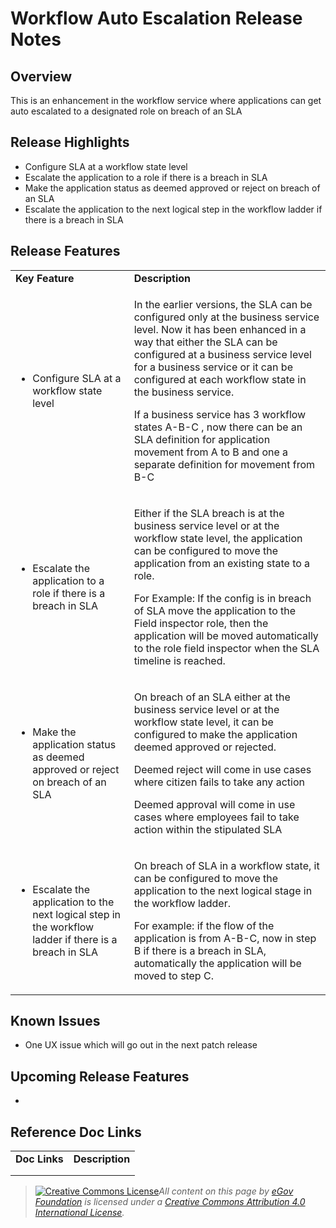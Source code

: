 # Workflow Auto Escalation Release Notes

## Overview

This is an enhancement in the workflow service where applications can get auto escalated to a designated role on breach of an SLA

## Release Highlights

* Configure SLA at a workflow state level
* Escalate the application to a role if there is a breach in SLA
* Make the application status as deemed approved or reject on breach of an SLA
* Escalate the application to the next logical step in the workflow ladder if there is a breach in SLA

## Release Features

|                                                                                                                        |                                                                                                                                                                                                                                                                                                                                                                                                                                                                                        |
| ---------------------------------------------------------------------------------------------------------------------- | -------------------------------------------------------------------------------------------------------------------------------------------------------------------------------------------------------------------------------------------------------------------------------------------------------------------------------------------------------------------------------------------------------------------------------------------------------------------------------------- |
| **Key Feature**                                                                                                        | **Description**                                                                                                                                                                                                                                                                                                                                                                                                                                                                        |
| <ul><li>Configure SLA at a workflow state level</li></ul>                                                              | <p>In the earlier versions, the SLA can be configured only at the business service level. Now it has been enhanced in a way that either the SLA can be configured at a business service level for a business service or it can be configured at each workflow state in the business service.</p><p>If a business service has 3 workflow states A-B-C , now there can be an SLA definition for application movement from A to B and one a separate definition for movement from B-C</p> |
| <ul><li>Escalate the application to a role if there is a breach in SLA</li></ul>                                       | <p>Either if the SLA breach is at the business service level or at the workflow state level, the application can be configured to move the application from an existing state to a role.</p><p>For Example: If the config is in breach of SLA move the application to the Field inspector role, then the application will be moved automatically to the role field inspector when the SLA timeline is reached.</p>                                                                     |
| <ul><li>Make the application status as deemed approved or reject on breach of an SLA</li></ul>                         | <p>On breach of an SLA either at the business service level or at the workflow state level, it can be configured to make the application deemed approved or rejected.</p><p>Deemed reject will come in use cases where citizen fails to take any action</p><p>Deemed approval will come in use cases where employees fail to take action within the stipulated SLA</p>                                                                                                                 |
| <ul><li>Escalate the application to the next logical step in the workflow ladder if there is a breach in SLA</li></ul> | <p>On breach of SLA in a workflow state, it can be configured to move the application to the next logical stage in the workflow ladder.</p><p>For example: if the flow of the application is from A-B-C, now in step B if there is a breach in SLA, automatically the application will be moved to step C.</p>                                                                                                                                                                         |

## Known Issues

* One UX issue which will go out in the next patch release

## Upcoming Release Features

*

## Reference Doc Links <a href="#reference-doc-links" id="reference-doc-links"></a>

|               |                 |
| ------------- | --------------- |
| **Doc Links** | **Description** |
|               |                 |
|               |                 |

> [![Creative Commons License](https://i.creativecommons.org/l/by/4.0/80x15.png)_​_](http://creativecommons.org/licenses/by/4.0/)_All content on this page by_ [_eGov Foundation_](https://egov.org.in) _is licensed under a_ [_Creative Commons Attribution 4.0 International License_](http://creativecommons.org/licenses/by/4.0/)_._
